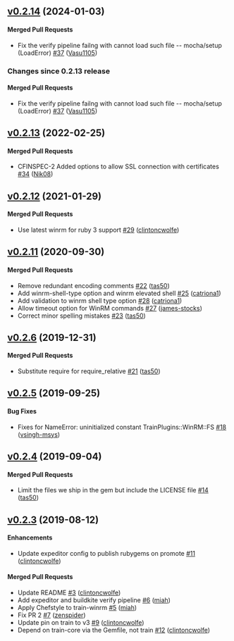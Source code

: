 <!-- latest_release 0.2.14 -->
## [v0.2.14](https://github.com/inspec/train-winrm/tree/v0.2.14) (2024-01-03)

#### Merged Pull Requests
- Fix the verify pipeline failng with cannot load such file -- mocha/setup (LoadError) [#37](https://github.com/inspec/train-winrm/pull/37) ([Vasu1105](https://github.com/Vasu1105))
<!-- latest_release -->

<!-- release_rollup since=0.2.13 -->
### Changes since 0.2.13 release

#### Merged Pull Requests
- Fix the verify pipeline failng with cannot load such file -- mocha/setup (LoadError) [#37](https://github.com/inspec/train-winrm/pull/37) ([Vasu1105](https://github.com/Vasu1105)) <!-- 0.2.14 -->
<!-- release_rollup -->

<!-- latest_stable_release -->
## [v0.2.13](https://github.com/inspec/train-winrm/tree/v0.2.13) (2022-02-25)

#### Merged Pull Requests
- CFINSPEC-2 Added options to allow SSL connection with certificates [#34](https://github.com/inspec/train-winrm/pull/34) ([Nik08](https://github.com/Nik08))
<!-- latest_stable_release -->

## [v0.2.12](https://github.com/inspec/train-winrm/tree/v0.2.12) (2021-01-29)

#### Merged Pull Requests
- Use latest winrm for ruby 3 support [#29](https://github.com/inspec/train-winrm/pull/29) ([clintoncwolfe](https://github.com/clintoncwolfe))

## [v0.2.11](https://github.com/inspec/train-winrm/tree/v0.2.11) (2020-09-30)

#### Merged Pull Requests
- Remove redundant encoding comments [#22](https://github.com/inspec/train-winrm/pull/22) ([tas50](https://github.com/tas50))
- Add winrm-shell-type option and winrm elevated shell [#25](https://github.com/inspec/train-winrm/pull/25) ([catriona1](https://github.com/catriona1))
- Add validation to winrm shell type option [#28](https://github.com/inspec/train-winrm/pull/28) ([catriona1](https://github.com/catriona1))
- Allow timeout option for WinRM commands [#27](https://github.com/inspec/train-winrm/pull/27) ([james-stocks](https://github.com/james-stocks))
- Correct minor spelling mistakes [#23](https://github.com/inspec/train-winrm/pull/23) ([tas50](https://github.com/tas50))

## [v0.2.6](https://github.com/inspec/train-winrm/tree/v0.2.6) (2019-12-31)

#### Merged Pull Requests
- Substitute require for require_relative [#21](https://github.com/inspec/train-winrm/pull/21) ([tas50](https://github.com/tas50))

## [v0.2.5](https://github.com/inspec/train-winrm/tree/v0.2.5) (2019-09-25)

#### Bug Fixes
- Fixes for NameError: uninitialized constant TrainPlugins::WinRM::FS [#18](https://github.com/inspec/train-winrm/pull/18) ([vsingh-msys](https://github.com/vsingh-msys))

## [v0.2.4](https://github.com/inspec/train-winrm/tree/v0.2.4) (2019-09-04)

#### Merged Pull Requests
- Limit the files we ship in the gem but include the LICENSE file [#14](https://github.com/inspec/train-winrm/pull/14) ([tas50](https://github.com/tas50))

## [v0.2.3](https://github.com/inspec/train-winrm/tree/v0.2.3) (2019-08-12)

#### Enhancements
- Update expeditor config to publish rubygems on promote [#11](https://github.com/inspec/train-winrm/pull/11) ([clintoncwolfe](https://github.com/clintoncwolfe))

#### Merged Pull Requests
- Update README [#3](https://github.com/inspec/train-winrm/pull/3) ([clintoncwolfe](https://github.com/clintoncwolfe))
- Add expeditor and buildkite verify pipeline [#6](https://github.com/inspec/train-winrm/pull/6) ([miah](https://github.com/miah))
- Apply Chefstyle to train-winrm [#5](https://github.com/inspec/train-winrm/pull/5) ([miah](https://github.com/miah))
- Fix PR 2 [#7](https://github.com/inspec/train-winrm/pull/7) ([zenspider](https://github.com/zenspider))
- Update pin on train to v3 [#9](https://github.com/inspec/train-winrm/pull/9) ([clintoncwolfe](https://github.com/clintoncwolfe))
- Depend on train-core via the Gemfile, not train [#12](https://github.com/inspec/train-winrm/pull/12) ([clintoncwolfe](https://github.com/clintoncwolfe))